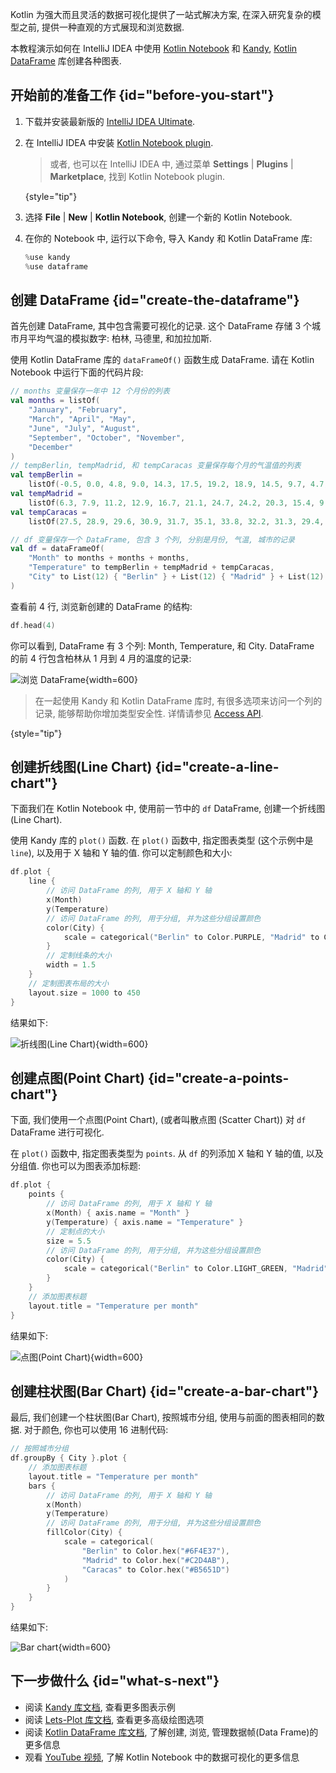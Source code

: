 [//]: # (title: 在 Kotlin Notebook 中使用 Kandy 进行数据可视化)

Kotlin 为强大而且灵活的数据可视化提供了一站式解决方案, 在深入研究复杂的模型之前, 提供一种直观的方式展现和浏览数据.

本教程演示如何在 IntelliJ IDEA 中使用 [Kotlin Notebook](kotlin-notebook-overview.md)
和 [Kandy](https://kotlin.github.io/kandy/welcome.html), [Kotlin DataFrame](https://kotlin.github.io/dataframe/gettingstarted.html) 库创建各种图表.

## 开始前的准备工作 {id="before-you-start"}

1. 下载并安装最新版的 [IntelliJ IDEA Ultimate](https://www.jetbrains.com/idea/download/?section=mac).
2. 在 IntelliJ IDEA 中安装 [Kotlin Notebook plugin](https://plugins.jetbrains.com/plugin/16340-kotlin-notebook).
   
    > 或者, 也可以在 IntelliJ IDEA 中, 通过菜单 **Settings** | **Plugins** | **Marketplace**, 找到 Kotlin Notebook plugin.
    >
    {style="tip"}

3. 选择 **File** | **New** | **Kotlin Notebook**, 创建一个新的 Kotlin Notebook.
4. 在你的 Notebook 中, 运行以下命令, 导入 Kandy 和 Kotlin DataFrame 库:

    ```kotlin
    %use kandy
    %use dataframe
    ```

## 创建 DataFrame {id="create-the-dataframe"}

首先创建 DataFrame, 其中包含需要可视化的记录.
这个 DataFrame 存储 3 个城市月平均气温的模拟数字: 柏林, 马德里, 和加拉加斯.

使用 Kotlin DataFrame 库的 `dataFrameOf()` 函数生成 DataFrame.
请在 Kotlin Notebook 中运行下面的代码片段:

```kotlin
// months 变量保存一年中 12 个月份的列表
val months = listOf(
    "January", "February",
    "March", "April", "May",
    "June", "July", "August",
    "September", "October", "November",
    "December"
)
// tempBerlin, tempMadrid, 和 tempCaracas 变量保存每个月的气温值的列表
val tempBerlin =
    listOf(-0.5, 0.0, 4.8, 9.0, 14.3, 17.5, 19.2, 18.9, 14.5, 9.7, 4.7, 1.0)
val tempMadrid =
    listOf(6.3, 7.9, 11.2, 12.9, 16.7, 21.1, 24.7, 24.2, 20.3, 15.4, 9.9, 6.6)
val tempCaracas =
    listOf(27.5, 28.9, 29.6, 30.9, 31.7, 35.1, 33.8, 32.2, 31.3, 29.4, 28.9, 27.6)

// df 变量保存一个 DataFrame, 包含 3 个列, 分别是月份, 气温, 城市的记录
val df = dataFrameOf(
    "Month" to months + months + months,
    "Temperature" to tempBerlin + tempMadrid + tempCaracas,
    "City" to List(12) { "Berlin" } + List(12) { "Madrid" } + List(12) { "Caracas" }
)
```

查看前 4 行, 浏览新创建的 DataFrame 的结构:

```kotlin
df.head(4)
```

你可以看到, DataFrame 有 3 个列: Month, Temperature, 和 City.
DataFrame 的前 4 行包含柏林从 1 月到 4 月的温度的记录:

![浏览 DataFrame](visualization-dataframe-temperature.png){width=600}

> 在一起使用 Kandy 和 Kotlin DataFrame 库时, 有很多选项来访问一个列的记录, 能够帮助你增加类型安全性.
> 详情请参见 [Access API](https://kotlin.github.io/dataframe/apilevels.html).
>
{style="tip"}

## 创建折线图(Line Chart) {id="create-a-line-chart"}

下面我们在 Kotlin Notebook 中, 使用前一节中的 `df` DataFrame, 创建一个折线图(Line Chart).

使用 Kandy 库的 `plot()` 函数. 在 `plot()` 函数中, 指定图表类型 (这个示例中是 `line`), 以及用于 X 轴和 Y 轴的值.
你可以定制颜色和大小:

```kotlin
df.plot {
    line {
        // 访问 DataFrame 的列, 用于 X 轴和 Y 轴
        x(Month)
        y(Temperature)
        // 访问 DataFrame 的列, 用于分组, 并为这些分组设置颜色
        color(City) {
            scale = categorical("Berlin" to Color.PURPLE, "Madrid" to Color.ORANGE, "Caracas" to Color.GREEN)
        }
        // 定制线条的大小
        width = 1.5
    }
    // 定制图表布局的大小
    layout.size = 1000 to 450
}
```

结果如下:

![折线图(Line Chart)](visualization-line-chart.svg){width=600}

## 创建点图(Point Chart) {id="create-a-points-chart"}

下面, 我们使用一个点图(Point Chart), (或者叫散点图 (Scatter Chart)) 对 `df` DataFrame 进行可视化.

在 `plot()` 函数中, 指定图表类型为 `points`. 从 `df` 的列添加 X 轴和 Y 轴的值, 以及分组值.
你也可以为图表添加标题:

```kotlin
df.plot {
    points {
        // 访问 DataFrame 的列, 用于 X 轴和 Y 轴
        x(Month) { axis.name = "Month" }
        y(Temperature) { axis.name = "Temperature" }
        // 定制点的大小
        size = 5.5
        // 访问 DataFrame 的列, 用于分组, 并为这些分组设置颜色
        color(City) {
            scale = categorical("Berlin" to Color.LIGHT_GREEN, "Madrid" to Color.BLACK, "Caracas" to Color.YELLOW)
        }
    }
    // 添加图表标题
    layout.title = "Temperature per month"
}
```

结果如下:

![点图(Point Chart)](visualization-points-chart.svg){width=600}

## 创建柱状图(Bar Chart) {id="create-a-bar-chart"}

最后, 我们创建一个柱状图(Bar Chart), 按照城市分组, 使用与前面的图表相同的数据.
对于颜色, 你也可以使用 16 进制代码:

```kotlin
// 按照城市分组
df.groupBy { City }.plot {
    // 添加图表标题
    layout.title = "Temperature per month"
    bars {
        // 访问 DataFrame 的列, 用于 X 轴和 Y 轴
        x(Month)
        y(Temperature)
        // 访问 DataFrame 的列, 用于分组, 并为这些分组设置颜色
        fillColor(City) {
            scale = categorical(
                "Berlin" to Color.hex("#6F4E37"),
                "Madrid" to Color.hex("#C2D4AB"),
                "Caracas" to Color.hex("#B5651D")
            )
        }
    }
}
```

结果如下:

![Bar chart](visualization-bar-chart.svg){width=600}

## 下一步做什么 {id="what-s-next"}

* 阅读 [Kandy 库文档](https://kotlin.github.io/kandy/examples.html), 查看更多图表示例
* 阅读 [Lets-Plot 库文档](lets-plot.md), 查看更多高级绘图选项
* 阅读 [Kotlin DataFrame 库文档](https://kotlin.github.io/dataframe/info.html), 了解创建, 浏览, 管理数据帧(Data Frame)的更多信息
* 观看 [YouTube 视频]( https://www.youtube.com/watch?v=m4Cqz2_P9rI&t=4s), 了解 Kotlin Notebook 中的数据可视化的更多信息
